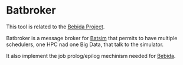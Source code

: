 # Batbroker

This tool is related to the [Bebida Project](https://gitlab.inria.fr/mmercier/bebida).

Batbroker is a message broker for [Batsim](https://github.com/oar-team/batsim)
that permits to have multiple schedulers, one HPC nad one Big Data, that talk
to the simulator.

It also implement the job prolog/epilog mechinism needed for
[Bebida](https://gitlab.inria.fr/mmercier/bebida).

